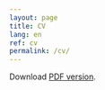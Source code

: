 ```yaml
---
layout: page
title: CV
lang: en
ref: cv
permalink: /cv/
---
```


Download [PDF version](https://drive.google.com/file/d/1bSEF2z1uhuAyBUz6PbsEY7Pss_DEiYsS/view?usp=sharing).

